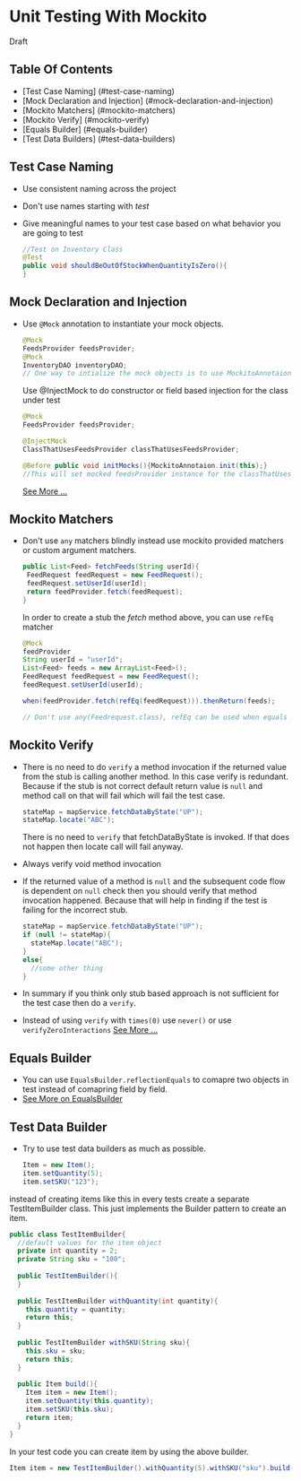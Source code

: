 # Unit Testing With Mockito

Draft

## Table Of Contents

* [Test Case Naming] (#test-case-naming)
* [Mock Declaration and Injection] (#mock-declaration-and-injection)
* [Mockito Matchers] (#mockito-matchers)
* [Mockito Verify] (#mockito-verify)
* [Equals Builder] (#equals-builder)
* [Test Data Builders] (#test-data-builders)

## Test Case Naming

* Use consistent naming across the project
* Don't use names starting with <i>test</i>
* Give meaningful names to your test case based on what behavior you are going to test

  ```Java
  //Test on Inventory Class
  @Test
  public void shouldBeOutOfStockWhenQuantityIsZero(){
  }
  ```

## Mock Declaration and Injection

* Use `@Mock` annotation to instantiate your mock objects.

  ```Java
  @Mock
  FeedsProvider feedsProvider;
  @Mock
  InventoryDAO inventoryDAO;
  // One way to intialize the mock objects is to use MockitoAnnotaion.init(this) before every test runs
  
  ```
  Use @InjectMock to do constructor or field based injection for the class under test
  ```Java
  @Mock
  FeedsProvider feedsProvider;
  
  @InjectMock
  ClassThatUsesFeedsProvider classThatUsesFeedsProvider;
  
  @Before public void initMocks(){MockitoAnnotaion.init(this);}
  //This will set mocked feedsProvider instance for the classThatUsesFeedsProvider
  ```

  [See More ...](http://docs.mockito.googlecode.com/hg/latest/org/mockito/InjectMocks.html)

## Mockito Matchers

* Don't use `any` matchers blindly instead use mockito provided matchers or custom argument matchers.

  ```Java
  public List<Feed> fetchFeeds(String userId){
   FeedRequest feedRequest = new FeedRequest();
   feedRequest.setUserId(userId);
   return feedProvider.fetch(feedRequest);
  }
  ```
  
  In order to create a stub the <i>fetch</i> method above, you can use `refEq` matcher
  
  ```Java
  @Mock
  feedProvider
  String userId = "userId";
  List<Feed> feeds = new ArrayList<Feed>();
  FeedRequest feedRequest = new FeedRequest();
  feedRequest.setUserId(userId);
  
  when(feedProvider.fetch(refEq(feedRequest))).thenReturn(feeds);
  
  // Don't use any(Feedrequest.class), refEq can be used when equals method is not implemented.
  ```
  
## Mockito Verify

* There is no need to do `verify` a method invocation if the returned value from the stub is calling another method. In this case verify is redundant. Because if the stub is not correct default return value is `null` and method call on that will fail which will fail the test case.

  ```Java
  stateMap = mapService.fetchDataByState("UP");
  stateMap.locate("ABC");
  ```
  There is no need to `verify` that fetchDataByState is invoked. If that does not happen then locate call will fail anyway.

* Always verify void method invocation
* If the returned value of a method is `null` and the subsequent code flow is dependent on `null` check then you should verify that method invocation happened. Because that will help in finding if the test is failing for the incorrect stub.

  ```Java
  stateMap = mapService.fetchDataByState("UP");
  if (null != stateMap){
    stateMap.locate("ABC");
  }
  else{
    //some other thing
  }
  ```
* In summary if you think only stub based approach is not sufficient for the test case then do a `verify`.
* Instead of using `verify` with `times(0)` use `never()` or use `verifyZeroInteractions`
  [See More ...](http://docs.mockito.googlecode.com/hg/latest/org/mockito/Mockito.html#never_verification)
## Equals Builder
* You can use `EqualsBuilder.reflectionEquals` to comapre two objects in test instead of comapring field by field.
* [See More on EqualsBuilder](http://commons.apache.org/proper/commons-lang/javadocs/api-2.6/org/apache/commons/lang/builder/EqualsBuilder.html)

## Test Data Builder

* Try to use test data builders as much as possible.
  ```Java
  Item = new Item();
  item.setQuantity(5);
  item.setSKU("123");
  ```
  
instead of creating items like this in every tests create a separate TestItemBuilder class. This just implements the Builder pattern to create an item.

  ```Java
  public class TestItemBuilder{
    //default values for the item object
    private int quantity = 2;
    private String sku = "100";
    
    public TestItemBuilder(){
    }
    
    public TestItemBuilder withQuantity(int quantity){
      this.quantity = quantity;
      return this;
    }
    
    public TestItemBuilder withSKU(String sku){
      this.sku = sku;
      return this;
    }
    
    public Item build(){
      Item item = new Item();
      item.setQuantity(this.quantity);
      item.setSKU(this.sku);
      return item;
    }
  }
  ```
  
  In your test code you can create item by using the above builder.
  
  ```Java
  Item item = new TestItemBuilder().withQuantity(5).withSKU("sku").build()
  ```

  





